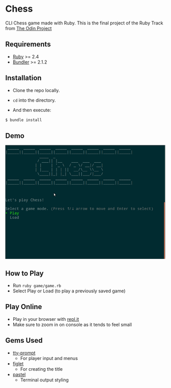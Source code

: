 # Chess

CLI Chess game made with Ruby.
This is the final project of the Ruby Track from [The Odin Project](https://www.theodinproject.com/courses/ruby-programming/lessons/ruby-final-project?ref=lnav)

## Requirements

- [Ruby](https://www.ruby-lang.org/en/) >= 2.4
- [Bundler](https://bundler.io/) >= 2.1.2

## Installation

- Clone the repo locally.

- `cd` into the directory.

- And then execute:

```ruby
$ bundle install
```

## Demo

![fool's mate example](gif/fool.gif)

## How to Play

- Run `ruby game/game.rb`
- Select Play or Load (to play a previously saved game)

## Play Online

- Play in your browser with [repl.it](https://repl.it/@NicholasBerube/Chess#README.md)
- Make sure to zoom in on console as it tends to feel small

## Gems Used

- [tty-prompt](https://github.com/piotrmurach/tty-prompt)
  - For player input and menus
- [figlet](https://github.com/tim/figlet)
  - For creating the title
- [pastel](https://github.com/piotrmurach/pastel)
  - Terminal output styling
